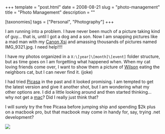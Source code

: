 +++
template = "post.html"
date = 2008-08-21
slug = "photo-management"
title = "Photo Management"
description = ""

[taxonomies]
tags = ["Personal", "Photography"]
+++

I am running into a problem. I have never been much of a picture taking kind of guy... that is, until I got a dog and a son. Now I am snapping pictures like a mad man with my [Canon Xsi](http://www.usa.canon.com/consumer/controller?act=ModelInfoAct&fcategoryid=139&modelid=16303) and amassing thousands of pictures named IMG_9321.jpg. I need help!!!!

<!-- more -->

I have my photos organized in a `X:\[year]\[month]\[event]` folder structure, but as time goes on I am forgetting what happened when. When my cat loving friends come over, I want to show them a picture of [Wilson](http://www.carknee.com/photos/carknee/tags/Wilson/default.aspx) eating the neighbors cat, but I can never find it. (joke)

I had tried [Picasa](http://picasa.google.com/) in the past and it looked promising. I am tempted to get the latest version and give it another shot, but I am wondering what my other options are. I did a little looking around and then started thinking... why not get a [mac](http://www.apple.com/mac/)? Did I really just think that?

I will surely try the free Picasa before jumping ship and spending $2k plus on a macbook pro, but that macbook may come in handy for, say, trying .net development?

![](http://farm4.static.flickr.com/3254/2732047876_af36300b93.jpg?v=0) 